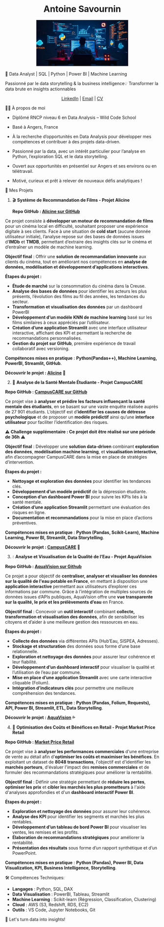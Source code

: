 <h1 align="center">Antoine Savournin</h1>
<p align="center">
  <img src="./fong_git.png" width="300">
</p>



🚀 Data Analyst | SQL | Python | Power BI | Machine Learning

 Passionné par le data storytelling & la business intelligence💡 Transformer la data brute en insights actionnables

<p align="center">
  <a href="https://www.linkedin.com/in/antoine-savournin-3b9277109/">LinkedIn</a> |
  <a href="mailto:afasavournin@gmail.com">Email</a> |
  <a href="./CV_AntoineSavournin.pdf">CV</a>
</p>

👨‍💻 À propos de moi

- Diplômé RNCP niveau 6 en Data Analysis – Wild Code School

- Basé à Angers, France

- À la recherche d’opportunités en Data Analysis pour développer mes compétences et contribuer à des projets data-driven.

- Passionné par la data, avec un intérêt particulier pour l’analyse en Python, l’exploration SQL et le data storytelling.

- Ouvert aux opportunités en présentiel sur Angers et ses environs ou en télétravail.

- Motivé, curieux et prêt à relever de nouveaux défis analytiques !


📂 Mes Projets

1. 🎬 **Système de Recommandation de Films - Projet Alicine**  

    **Repo GitHub : [Alicine sur GitHub](https://github.com/Garvoz/Alicine)**  

Ce projet consiste à **développer un moteur de recommandation de films** pour un cinéma local en difficulté, souhaitant proposer une expérience digitale à ses clients. Face à une situation de **cold start** (aucune donnée utilisateur initiale), l’analyse repose sur des bases de données issues d’**IMDb** et **TMDB**, permettant d’extraire des insights clés sur le cinéma et d’entraîner un modèle de machine learning.  

**Objectif final** : Offrir une **solution de recommandation innovante** aux clients du cinéma, tout en améliorant nos compétences en **analyse de données, modélisation et développement d’applications interactives**.  

**Étapes du projet :**  
-  **Étude de marché** sur la consommation du cinéma dans la Creuse.  
-  **Analyse des bases de données** pour identifier les acteurs les plus présents, l’évolution des films au fil des années, les tendances du secteur.  
-  **Transformation et visualisation des données** par un dashboard PowerBI
-  **Développement d’un modèle KNN de machine learning** basé sur les films similaires à ceux appréciés par l’utilisateur.  
-  **Création d’une application Streamlit** avec une interface utilisateur interactive, affichant des KPI et permettant la recherche de recommandations personnalisées.  
-  **Gestion du projet sur GitHub**, première expérience de travail collaboratif avec versioning.  

**Compétences mises en pratique** : **Python(Pandas++), Machine Learning, PowerBI, Streamlit, GitHub**.  

**Découvrir le projet : [Alicine](https://alicine.streamlit.app/) 🎥**




2. 🏫 **Analyse de la Santé Mentale Étudiante - Projet CampusCARE**  

**Repo GitHub : [CampusCARE sur GitHub](https://github.com/Garvoz/CampusCARE)**  

Ce projet vise à **analyser et prédire les facteurs influençant la santé mentale des étudiants**, en se basant sur une vaste enquête réalisée auprès de 27 901 étudiants. L’objectif est d’**identifier les causes de détresse psychologique** et de proposer un **modèle prédictif** ainsi qu’une **interface utilisateur** pour faciliter l’identification des risques. 

⚠️ **Challenge supplémentaire : Ce projet doit être réalisé sur une période de 36h** ⚠️

**Objectif final** : Développer une **solution data-driven** combinant **exploration des données**, **modélisation machine learning**, et **visualisation interactive**, afin d’accompagner CampusCARE dans la mise en place de stratégies d’intervention. 

**Étapes du projet :**  
- **Nettoyage et exploration des données** pour identifier les tendances clés.  
- **Développement d’un modèle prédictif** de la dépression étudiante.  
- **Conception d’un dashboard Power BI** pour suivre les KPIs liés à la santé mentale.  
- **Création d’une application Streamlit** permettant une évaluation des risques en ligne.  
- **Documentation et recommandations** pour la mise en place d’actions préventives.  

**Compétences mises en pratique** : **Python (Pandas, Scikit-Learn), Machine Learning, Power BI, Streamlit, Data Storytelling**.  

**Découvrir le projet : [CampusCARE](https://campuscare.streamlit.app/) 🏥**  


3. 💧 **Analyse et Visualisation de la Qualité de l’Eau - Projet AquaVision**  

**Repo GitHub : [AquaVision sur Github](https://github.com/Garvoz/AquaVision)**  

Ce projet a pour objectif de **centraliser, analyser et visualiser les données sur la qualité de l'eau potable en France**, en mettant à disposition une **application interactive** permettant aux utilisateurs d’explorer ces informations par commune. Grâce à l’intégration de multiples sources de données issues d’APIs publiques, AquaVision offre une **vue transparente sur la qualité, le prix et les prélèvements d’eau** en France.  

**Objectif final** : Concevoir un **outil interactif** combinant **collecte, transformation et visualisation des données**, afin de sensibiliser les citoyens et d’aider à une meilleure gestion des ressources en eau.  

**Étapes du projet :**  
- **Collecte des données** via différentes APIs (Hub’Eau, SISPEA, Adresses).  
- **Stockage et structuration** des données sous forme d’une base relationnelle.  
- **Exploration et nettoyage des données** pour assurer leur cohérence et leur fiabilité.  
- **Développement d’un dashboard interactif** pour visualiser la qualité et l’utilisation de l’eau par commune.  
- **Mise en place d’une application Streamlit** avec une carte interactive cliquable (Folium).  
- **Intégration d’indicateurs clés** pour permettre une meilleure compréhension des tendances.  

**Compétences mises en pratique** : **Python (Pandas, Folium, Requests), API, Power BI, Streamlit, ETL, Data Storytelling**.  

**Découvrir le projet : [AquaVision](https://aquavision.streamlit.app/) 💦**  

4. 🛒 **Optimisation des Coûts et Bénéfices en Retail - Projet Market Price Retail**  

**Repo GitHub : [Market Price Retail](https://github.com/Garvoz/BC_MARKET_RETAIL)**  

Ce projet vise à **analyser les performances commerciales** d'une entreprise de vente au détail afin d'**optimiser les coûts et maximiser les bénéfices**. En exploitant un dataset de **8048 transactions**, l'objectif est d'identifier les **marchés porteurs**, d'évaluer l'impact des **remises commerciales** et de formuler des recommandations stratégiques pour améliorer la rentabilité.  

**Objectif final** : Définir une stratégie permettant de **réduire les pertes**, **optimiser les prix** et **cibler les marchés les plus prometteurs** à l'aide d'analyses approfondies et d'un **dashboard interactif Power BI**.  

**Étapes du projet :**  
- **Exploration et nettoyage des données** pour assurer leur cohérence.  
- **Analyse des KPI** pour identifier les segments et marchés les plus rentables.  
- **Développement d’un tableau de bord Power BI** pour visualiser les ventes, les remises et les profits.  
- **Élaboration de recommandations stratégiques** pour améliorer la rentabilité.  
- **Présentation des résultats** sous forme d’un rapport synthétique et d’un PowerPoint.  

**Compétences mises en pratique** : **Python (Pandas), Power BI, Data Visualization, KPI, Business Intelligence, Storytelling**.  



🛠️ Compétences Techniques:

- **Langages** : Python, SQL, DAX
- **Data Visualisation** : PowerBI, Tableau, Streamlit
- **Machine Learning** : Scikit-learn (Régression, Classification, Clustering)
- **Cloud** : AWS (S3, Redshift, RDS, EC2)
- **Outils** : VS Code, Jupyter Notebooks, Git



🚀 Let's turn data into insights!
